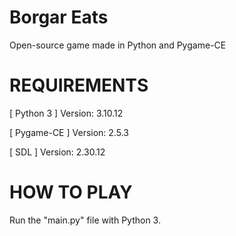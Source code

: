 # Borgar Eats
Open-source game made in Python and Pygame-CE

# REQUIREMENTS
[ Python 3 ]
Version: 3.10.12

[ Pygame-CE ]
Version: 2.5.3

[ SDL ]
Version: 2.30.12

# HOW TO PLAY
Run the "main.py" file with Python 3.

